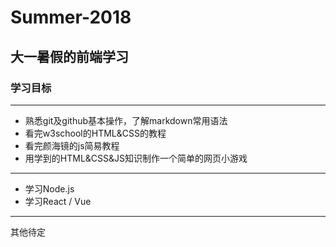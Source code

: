# Summer-2018 #
大一暑假的前端学习
---
### 学习目标
---
* 熟悉git及github基本操作，了解markdown常用语法
* 看完w3school的HTML&CSS的教程
* 看完颜海镜的js简易教程
* 用学到的HTML&CSS&JS知识制作一个简单的网页小游戏
---
* 学习Node.js
* 学习React / Vue
---
其他待定
